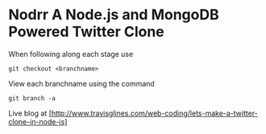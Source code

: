 Nodrr A Node.js and MongoDB Powered Twitter Clone
===
When following along each stage use 
    
    git checkout <branchname>
View each branchname using the command 
    
    git branch -a 

Live blog at [http://www.travisglines.com/web-coding/lets-make-a-twitter-clone-in-node-js]
